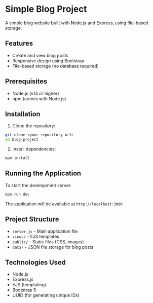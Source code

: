 # Simple Blog Project

A simple blog website built with Node.js and Express, using file-based storage.

## Features

- Create and view blog posts
- Responsive design using Bootstrap
- File-based storage (no database required)

## Prerequisites

- Node.js (v14 or higher)
- npm (comes with Node.js)

## Installation

1. Clone the repository:
```bash
git clone <your-repository-url>
cd blog-project
```

2. Install dependencies:
```bash
npm install
```

## Running the Application

To start the development server:
```bash
npm run dev
```

The application will be available at `http://localhost:3000`

## Project Structure

- `server.js` - Main application file
- `views/` - EJS templates
- `public/` - Static files (CSS, images)
- `data/` - JSON file storage for blog posts

## Technologies Used

- Node.js
- Express.js
- EJS (templating)
- Bootstrap 5
- UUID (for generating unique IDs) 